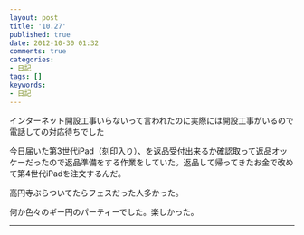 ```yaml
---
layout: post
title: '10.27'
published: true
date: 2012-10-30 01:32
comments: true
categories:
- 日記
tags: []
keywords:
- 日記
---
```

インターネット開設工事いらないって言われたのに実際には開設工事がいるので電話しての対応待ちでした

今日届いた第3世代iPad（刻印入り）、を返品受付出来るか確認取って返品オッケーだったので返品準備をする作業をしていた。返品して帰ってきたお金で改めて第4世代iPadを注文するんだ。

高円寺ぶらついてたらフェスだった人多かった。

何か色々のギー円のパーティーでした。楽しかった。

---


